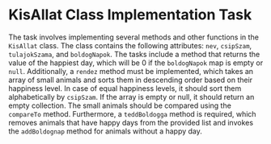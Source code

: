 # KisAllat Class Implementation Task

The task involves implementing several methods and other functions in the `KisAllat` class. The class contains the following attributes: `nev`, `csipSzam`, `tulajokSzama`, and `boldogNapok`. The tasks include a method that returns the value of the happiest day, which will be 0 if the `boldogNapok` map is empty or `null`. Additionally, a `rendez` method must be implemented, which takes an array of small animals and sorts them in descending order based on their happiness level. In case of equal happiness levels, it should sort them alphabetically by `csipSzam`. If the array is empty or null, it should return an empty collection. The small animals should be compared using the `compareTo` method. Furthermore, a `teddBoldogga` method is required, which removes animals that have happy days from the provided list and invokes the `addBoldognap` method for animals without a happy day.
